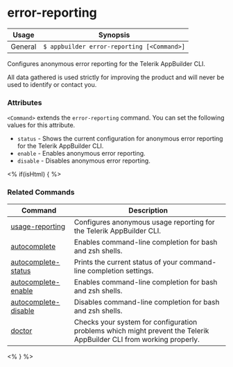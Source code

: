 error-reporting
==========

Usage | Synopsis
------|-------
General | `$ appbuilder error-reporting [<Command>]`

Configures anonymous error reporting for the Telerik AppBuilder CLI.

All data gathered is used strictly for improving the product and will never be used to identify or contact you.

### Attributes
`<Command>` extends the `error-reporting` command. You can set the following values for this attribute.
* `status` - Shows the current configuration for anonymous error reporting for the Telerik AppBuilder CLI.
* `enable` - Enables anonymous error reporting.
* `disable` - Disables anonymous error reporting.

<% if(isHtml) { %> 
### Related Commands

Command | Description
----------|----------
[usage-reporting](usage-reporting.html) | Configures anonymous usage reporting for the Telerik AppBuilder CLI.
[autocomplete](autocomplete.html) | Enables command-line completion for bash and zsh shells.
[autocomplete-status](autocomplete-status.html) | Prints the current status of your command-line completion settings.
[autocomplete-enable](autocomplete-enable.html) | Enables command-line completion for bash and zsh shells.
[autocomplete-disable](autocomplete-disable.html) | Disables command-line completion for bash and zsh shells.
[doctor](doctor.html) | Checks your system for configuration problems which might prevent the Telerik AppBuilder CLI from working properly.
<% } %>